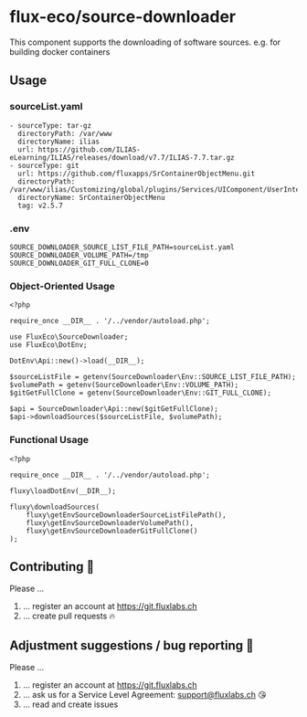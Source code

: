 # flux-eco/source-downloader

This component supports the downloading of software sources. e.g. for building docker containers

## Usage
### sourceList.yaml
```
- sourceType: tar-gz
  directoryPath: /var/www
  directoryName: ilias
  url: https://github.com/ILIAS-eLearning/ILIAS/releases/download/v7.7/ILIAS-7.7.tar.gz
- sourceType: git
  url: https://github.com/fluxapps/SrContainerObjectMenu.git
  directoryPath: /var/www/ilias/Customizing/global/plugins/Services/UIComponent/UserInterfaceHook
  directoryName: SrContainerObjectMenu
  tag: v2.5.7
```
### .env 
```
SOURCE_DOWNLOADER_SOURCE_LIST_FILE_PATH=sourceList.yaml
SOURCE_DOWNLOADER_VOLUME_PATH=/tmp
SOURCE_DOWNLOADER_GIT_FULL_CLONE=0
```
### Object-Oriented Usage
```
<?php

require_once __DIR__ . '/../vendor/autoload.php';

use FluxEco\SourceDownloader;
use FluxEco\DotEnv;

DotEnv\Api::new()->load(__DIR__);

$sourceListFile = getenv(SourceDownloader\Env::SOURCE_LIST_FILE_PATH);
$volumePath = getenv(SourceDownloader\Env::VOLUME_PATH);
$gitGetFullClone = getenv(SourceDownloader\Env::GIT_FULL_CLONE);

$api = SourceDownloader\Api::new($gitGetFullClone);
$api->downloadSources($sourceListFile, $volumePath);
```

### Functional Usage
```
<?php

require_once __DIR__ . '/../vendor/autoload.php';

fluxy\loadDotEnv(__DIR__);

fluxy\downloadSources(
    fluxy\getEnvSourceDownloaderSourceListFilePath(),
    fluxy\getEnvSourceDownloaderVolumePath(),
    fluxy\getEnvSourceDownloaderGitFullClone()
);
```

## Contributing :purple_heart:

Please ...

1. ... register an account at https://git.fluxlabs.ch
2. ... create pull requests :fire:

## Adjustment suggestions / bug reporting :feet:

Please ...

1. ... register an account at https://git.fluxlabs.ch
2. ... ask us for a Service Level Agreement: support@fluxlabs.ch :kissing_heart:
3. ... read and create issues
